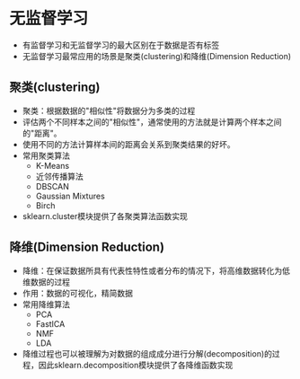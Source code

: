 # 无监督学习

* 有监督学习和无监督学习的最大区别在于数据是否有标签
* 无监督学习最常应用的场景是聚类(clustering)和降维(Dimension Reduction)

## 聚类(clustering)
* 聚类：根据数据的"相似性"将数据分为多类的过程
* 评估两个不同样本之间的"相似性"，通常使用的方法就是计算两个样本之间的"距离"。
* 使用不同的方法计算样本间的距离会关系到聚类结果的好坏。
* 常用聚类算法
    * K-Means
    * 近邻传播算法
    * DBSCAN
    * Gaussian Mixtures
    * Birch
* sklearn.cluster模块提供了各聚类算法函数实现

## 降维(Dimension Reduction)
* 降维：在保证数据所具有代表性特性或者分布的情况下，将高维数据转化为低维数据的过程
* 作用：数据的可视化，精简数据
* 常用降维算法
    * PCA
    * FastICA
    * NMF
    * LDA
* 降维过程也可以被理解为对数据的组成成分进行分解(decomposition)的过程，因此sklearn.decomposition模块提供了各降维函数实现


